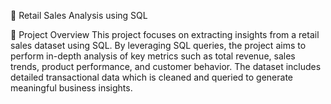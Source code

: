 🛒 Retail Sales Analysis using SQL

📌 Project Overview
This project focuses on extracting insights from a retail sales dataset using SQL. By leveraging SQL queries, the project aims to perform in-depth analysis of key metrics such as total revenue, sales trends, product performance, and customer behavior. The dataset includes detailed transactional data which is cleaned and queried to generate meaningful business insights.


